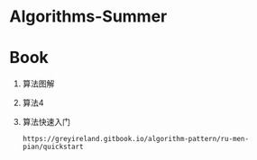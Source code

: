# Algorithms-Summer

# Book

1. 算法图解


2. 算法4

3. 算法快速入门

   ```
   https://greyireland.gitbook.io/algorithm-pattern/ru-men-pian/quickstart
   ```